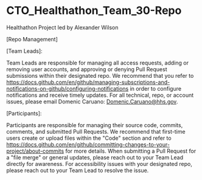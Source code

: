 # CTO_Healthathon_Team_30-Repo
Healthathon Project led by Alexander Wilson

[Repo Management]


[Team Leads]:

Team Leads are responsible for managing all access requests, adding or removing user accounts, and approving or denying Pull Request submissions within their designated repo. We recommend that you refer to https://docs.github.com/en/github/managing-subscriptions-and-notifications-on-github/configuring-notifications in order to configure notifications and receive timely updates. For all technical, repo, or account issues, please email Domenic Caruano: Domenic.Caruano@hhs.gov.



[Participants]:

Participants are responsible for managing their source code, commits, comments, and submitted Pull Requests. We recommend that first-time users create or upload files within the "Code" section and refer to https://docs.github.com/en/github/committing-changes-to-your-project/about-commits for more details. When submitting a Pull Request for a "file merge" or general updates, please reach out to your Team Lead directly for awareness. For accessibility issues with your designated repo, please reach out to your Team Lead to resolve the issue.
